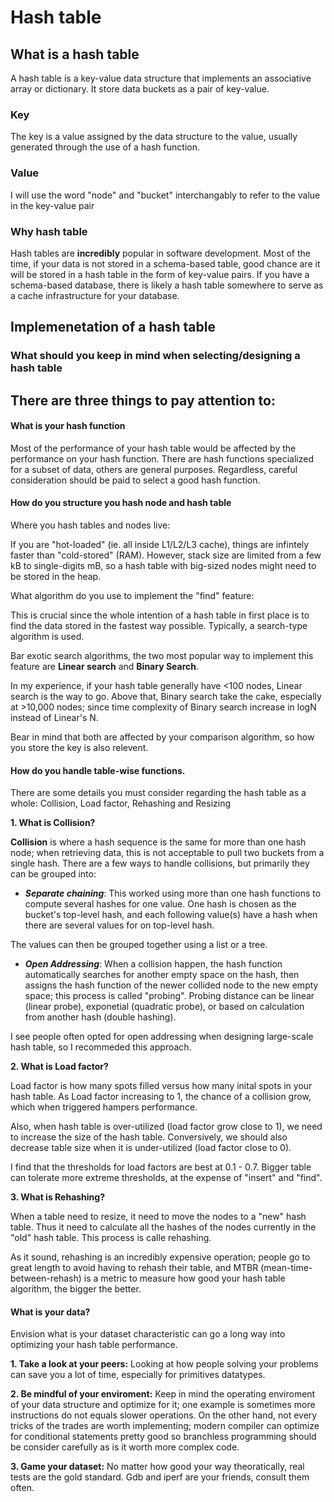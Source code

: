 # Hash table

## What is a hash table

A hash table is a key-value data structure that implements an associative array or dictionary. It store data buckets as a pair of key-value. 

### Key

The key is a value assigned by the data structure to the value, usually generated through the use of a hash function.

### Value

I will use the word "node" and "bucket" interchangably to refer to the value in the key-value pair

### Why hash table

Hash tables are **incredibly** popular in software development. Most of the time, if your data is not stored in a schema-based table, good chance are it will be stored in a hash table in the form of key-value pairs. If you have a schema-based database, there is likely a hash table somewhere to serve as a cache infrastructure for your database.

## Implemenetation of a hash table

### What should you keep in mind when selecting/designing a hash table

There are three things to pay attention to:
---

#### What is your hash function

Most of the performance of your hash table would be affected by the performance on your hash function. There are hash functions specialized for a subset of data, others are general purposes. Regardless, careful consideration should be paid to select a good hash function.

#### How do you structure you hash node and hash table

Where you hash tables and nodes live:

If you are "hot-loaded" (ie. all inside L1/L2/L3 cache), things are infintely faster than "cold-stored" (RAM). However, stack size are limited from a few kB to single-digits mB, so a hash table with big-sized nodes might need to be stored in the heap.

What algorithm do you use to implement the "find" feature:

This is crucial since the whole intention of a hash table in first place is to find the data stored in the fastest way possible. Typically, a search-type algorithm is used.

Bar exotic search algorithms, the two most popular way to implement this feature are **Linear search** and **Binary Search**.

In my experience, if your hash table generally have <100 nodes, Linear search is the way to go. Above that, Binary search take the cake, especially at >10,000 nodes; since time complexity of Binary search increase in logN instead of Linear's N. 

Bear in mind that both are affected by your comparison algorithm, so how you store the key is also relevent.

#### How do you handle table-wise functions.

There are some details you must consider regarding the hash table as a whole: Collision, Load factor, Rehashing and Resizing

**1. What is Collision?**

**Collision** is where a hash sequence is the same for more than one hash node; when retrieving data, this is not acceptable to pull two buckets from a single hash. 
There are a few ways to handle collisions, but primarily they can be grouped into:


* ***Separate chaining***: This worked using more than one hash functions to compute several hashes for one value. One hash is chosen as the bucket's top-level hash, and each following value(s) have a hash when there are several values for on top-level hash. 

The values can then be grouped together using a list or a tree.

* ***Open Addressing***: When a collision happen, the hash function automatically searches for another empty space on the hash, then assigns the hash function of the newer collided node to the new empty space; this process is called "probing". Probing distance can be linear (linear probe), exponetial (quadratic probe), or based on calculation from another hash (double hashing).

I see people often opted for open addressing when designing large-scale hash table, so I recommeded this approach.

**2. What is Load factor?**

Load factor is how many spots filled versus how many inital spots in your hash table. As Load factor increasing to 1, the chance of a collision grow, which when triggered hampers performance.

Also, when hash table is over-utilized (load factor grow close to 1), we need to increase the size of the hash table. Conversively, we should also decrease table size when it is under-utilized (load factor close to 0).

I find that the thresholds for load factors are best at 0.1 - 0.7. Bigger table can tolerate more extreme thresholds, at the expense of "insert" and "find".

**3. What is Rehashing?**

When a table need to resize, it need to move the nodes to a "new" hash table. Thus it need to calculate all the hashes of the nodes currently in the "old" hash table. This process is calle rehashing.

As it sound, rehashing is an incredibly expensive operation; people go to great length to avoid having to rehash their table, and MTBR (mean-time-between-rehash) is a metric to measure how good your hash table algorithm, the bigger the better.

#### What is your data?

Envision what is your dataset characteristic can go a long way into optimizing your hash table performance.

**1. Take a look at your peers:** Looking at how people solving your problems can save you a lot of time, especially for primitives datatypes. 

**2. Be mindful of your enviroment:** Keep in mind the operating enviroment of your data structure and optimize for it; one example is sometimes more instructions do not equals slower operations. On the other hand, not every tricks of the trades are worth implementing; modern compiler can optimize for conditional statements pretty good so branchless programming should be consider carefully as is it worth more complex code.

**3. Game your dataset:** No matter how good your way theoratically, real tests are the gold standard. Gdb and iperf are your friends, consult them often.